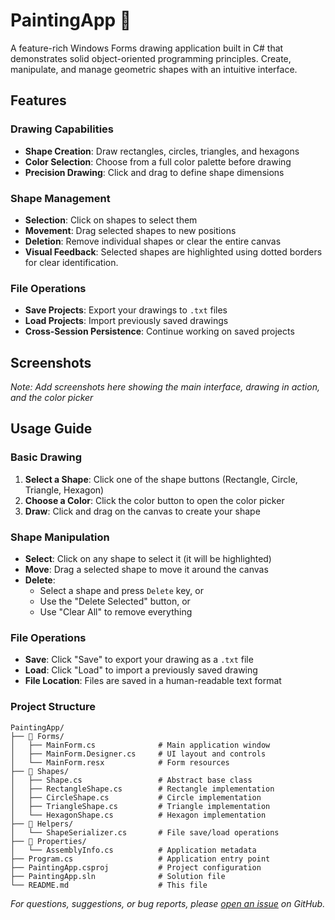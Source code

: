 # PaintingApp 🎨

A feature-rich Windows Forms drawing application built in C# that demonstrates solid object-oriented programming principles. Create, manipulate, and manage geometric shapes with an intuitive interface.

##  Features

### Drawing Capabilities
- **Shape Creation**: Draw rectangles, circles, triangles, and hexagons
- **Color Selection**: Choose from a full color palette before drawing
- **Precision Drawing**: Click and drag to define shape dimensions

### Shape Management
- **Selection**: Click on shapes to select them
- **Movement**: Drag selected shapes to new positions
- **Deletion**: Remove individual shapes or clear the entire canvas
- **Visual Feedback**: Selected shapes are highlighted using dotted borders for clear identification.

### File Operations
- **Save Projects**: Export your drawings to `.txt` files
- **Load Projects**: Import previously saved drawings
- **Cross-Session Persistence**: Continue working on saved projects

##  Screenshots

*Note: Add screenshots here showing the main interface, drawing in action, and the color picker*



##  Usage Guide

### Basic Drawing
1. **Select a Shape**: Click one of the shape buttons (Rectangle, Circle, Triangle, Hexagon)
2. **Choose a Color**: Click the color button to open the color picker
3. **Draw**: Click and drag on the canvas to create your shape

### Shape Manipulation
- **Select**: Click on any shape to select it (it will be highlighted)
- **Move**: Drag a selected shape to move it around the canvas
- **Delete**: 
  - Select a shape and press `Delete` key, or
  - Use the "Delete Selected" button, or
  - Use "Clear All" to remove everything

### File Operations
- **Save**: Click "Save" to export your drawing as a `.txt` file
- **Load**: Click "Load" to import a previously saved drawing
- **File Location**: Files are saved in a human-readable text format

### Project Structure
```
PaintingApp/
├── 📁 Forms/
│   ├── MainForm.cs              # Main application window
│   ├── MainForm.Designer.cs     # UI layout and controls
│   └── MainForm.resx            # Form resources
├── 📁 Shapes/
│   ├── Shape.cs                 # Abstract base class
│   ├── RectangleShape.cs        # Rectangle implementation
│   ├── CircleShape.cs           # Circle implementation
│   ├── TriangleShape.cs         # Triangle implementation
│   └── HexagonShape.cs          # Hexagon implementation
├── 📁 Helpers/
│   └── ShapeSerializer.cs       # File save/load operations
├── 📁 Properties/
│   └── AssemblyInfo.cs          # Application metadata
├── Program.cs                   # Application entry point
├── PaintingApp.csproj           # Project configuration
├── PaintingApp.sln              # Solution file
└── README.md                    # This file
```





*For questions, suggestions, or bug reports, please [open an issue](../../issues) on GitHub.*
